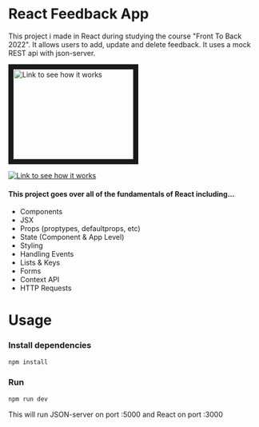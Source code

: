 # React Feedback App

This project i made in React during studying the course "Front To Back 2022".
It allows users to add, update and delete feedback. It uses a mock REST api with json-server.

<a href="http://www.youtube.com/watch?feature=player_embedded&v=lgDbLF5Fq4U
" target="_blank"><img src="http://img.youtube.com/vi/lgDbLF5Fq4U/0.jpg" 
alt="Link to see how it works" width="240" height="180" border="10" /></a>

[![Link to see how it works](http://img.youtube.com/vi/lgDbLF5Fq4U/0.jpg)](http://www.youtube.com/watch?v=lgDbLF5Fq4U)

#### This project goes over all of the fundamentals of React including...

- Components
- JSX
- Props (proptypes, defaultprops, etc)
- State (Component & App Level)
- Styling
- Handling Events
- Lists & Keys
- Forms
- Context API
- HTTP Requests

# Usage

### Install dependencies

```bash
npm install
```

### Run

```bash
npm run dev
```

This will run JSON-server on port :5000 and React on port :3000
